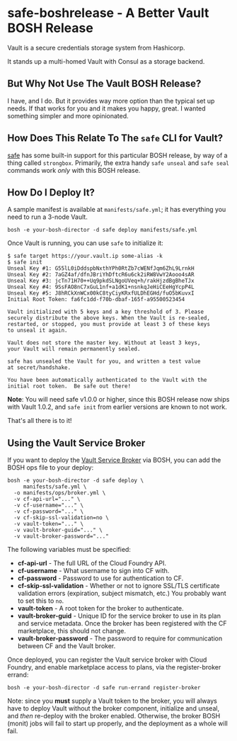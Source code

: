 # safe-boshrelease - A Better Vault BOSH Release

Vault is a secure credentials storage system from Hashicorp.

It stands up a multi-homed Vault with Consul as a storage backend.

## But Why Not Use The Vault BOSH Release?

I have, and I do.  But it provides way more option than the
typical set up needs.  If that works for you and it makes you
happy, great.  I wanted something simpler and more opinionated.

## How Does This Relate To The `safe` CLI for Vault?

[safe][safe] has some built-in support for this particular BOSH
release, by way of a thing called `strongbox`.  Primarily, the
extra handy `safe unseal` and `safe seal` commands work _only_
with this BOSH release.

## How Do I Deploy It?

A sample manifest is available at `manifests/safe.yml`; it has
everything you need to run a 3-node Vault.

```
bosh -e your-bosh-director -d safe deploy manifests/safe.yml
```

Once Vault is running, you can use `safe` to initialize it:

```
$ safe target https://your.vault.ip some-alias -k
$ safe init
Unseal Key #1: G55lL0iDddspbNxthYPh0RtZb7cWENfJqm6ZhL9LrnkH
Unseal Key #2: 7aGZ4af/dfnJBriYhDftcR6u6ck2iRW8VwY2Aooo4sAR
Unseal Key #3: jcTn71H70++Uq9pkdSLNgoUVeq+h/rakHjzdBgBheTJx
Unseal Key #4: 9SsFAO8nC7xGuL1nf+a1dK1+nsnkqJeHiCEeHgYcpP4L
Unseal Key #5: J8hRCkXnWCx00kC8tyCiyKRxfULDhEGHd/fuO5bKuvxI
Initial Root Token: fa6fc1dd-f70b-dbaf-165f-a95500523454

Vault initialized with 5 keys and a key threshold of 3. Please
securely distribute the above keys. When the Vault is re-sealed,
restarted, or stopped, you must provide at least 3 of these keys
to unseal it again.

Vault does not store the master key. Without at least 3 keys,
your Vault will remain permanently sealed.

safe has unsealed the Vault for you, and written a test value
at secret/handshake.

You have been automatically authenticated to the Vault with the
initial root token.  Be safe out there!
```

**Note**: You will need safe v1.0.0 or higher, since this BOSH
release now ships with Vault 1.0.2, and `safe init` from earlier
versions are known to not work.

That's all there is to it!

## Using the Vault Service Broker

If you want to deploy the [Vault Service Broker][sb] via BOSH, you
can add the BOSH ops file to your deploy:

```
bosh -e your-bosh-director -d safe deploy \
     manifests/safe.yml \
  -o manifests/ops/broker.yml \
  -v cf-api-url="..." \
  -v cf-username="..." \
  -v cf-password="..." \
  -v cf-skip-ssl-validation=no \
  -v vault-token="..." \
  -v vault-broker-guid="..." \
  -v vault-broker-password="..."
```

The following variables must be specified:

- **cf-api-url** - The full URL of the Cloud Foundry API.
- **cf-username** - What username to sign into CF with.
- **cf-password** - Password to use for authentication to CF.
- **cf-skip-ssl-validation** - Whether or not to ignore SSL/TLS
  certificate validation errors (expiration, subject mismatch,
  etc.)  You probably want to set this to `no`.
- **vault-token** - A root token for the broker to authenticate.
- **vault-broker-guid** - Unique ID for the service broker to use
  in its plan and service metadata.  Once the broker has been
  registered with the CF marketplace, this should not change.
- **vault-broker-password** - The password to require for
  communication between CF and the Vault broker.

Once deployed, you can register the Vault service broker with
Cloud Foundry, and enable marketplace access to plans, via the
register-broker errand:

```
bosh -e your-bosh-director -d safe run-errand register-broker
```

Note: since you **must** supply a Vault token to the broker, you
will always have to deploy Vault without the broker component,
initialize and unseal, and _then_ re-deploy with the broker
enabled.  Otherwise, the broker BOSH (monit) jobs will fail to
start up properly, and the deployment as a whole will fail.

[safe]: https://github.com/starkandwayne/safe
[sb]:   https://github.com/cloudfoundry-community/vault-broker
